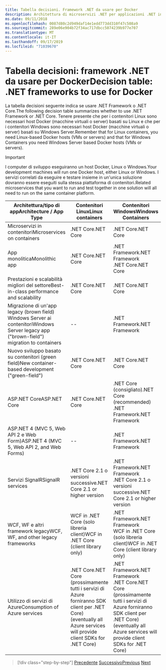 ```yaml
---
title: Tabella decisioni. Framework .NET da usare per Docker
description: Architettura di microservizi .NET per applicazioni .NET in contenitori | Tabella decisioni, framework .NET da usare per Docker
ms.date: 09/11/2018
ms.openlocfilehash: 0087d80c2d949daf14e1edd773dd310f47c508a9
ms.sourcegitcommit: 289e06e904b72f34ac717dbcc5074239b977e707
ms.translationtype: MT
ms.contentlocale: it-IT
ms.lasthandoff: 09/17/2019
ms.locfileid: "71039670"
---
```

# <a name="decision-table-net-frameworks-to-use-for-docker"></a><span data-ttu-id="27644-104">Tabella decisioni: framework .NET da usare per Docker</span><span class="sxs-lookup"><span data-stu-id="27644-104">Decision table: .NET frameworks to use for Docker</span></span>

<span data-ttu-id="27644-105">La tabella decisioni seguente indica se usare .NET Framework o .NET Core.</span><span class="sxs-lookup"><span data-stu-id="27644-105">The following decision table summarizes whether to use .NET Framework or .NET Core.</span></span> <span data-ttu-id="27644-106">Tenere presente che per i contenitori Linux sono necessari host Docker (macchine virtuali o server) basati su Linux e che per i contenitori Windows sono necessari host Docker (macchine virtuali o server) basati su Windows Server.</span><span class="sxs-lookup"><span data-stu-id="27644-106">Remember that for Linux containers, you need Linux-based Docker hosts (VMs or servers) and that for Windows Containers you need Windows Server based Docker hosts (VMs or servers).</span></span>

> [!IMPORTANT]
> <span data-ttu-id="27644-107">I computer di sviluppo eseguiranno un host Docker, Linux o Windows.</span><span class="sxs-lookup"><span data-stu-id="27644-107">Your development machines will run one Docker host, either Linux or Windows.</span></span> <span data-ttu-id="27644-108">I servizi correlati da eseguire e testare insieme in un'unica soluzione dovranno essere eseguiti sulla stessa piattaforma di contenitori.</span><span class="sxs-lookup"><span data-stu-id="27644-108">Related microservices that you want to run and test together in one solution will all need to run on the same container platform.</span></span>

| <span data-ttu-id="27644-109">Architettura/tipo di app</span><span class="sxs-lookup"><span data-stu-id="27644-109">Architecture / App Type</span></span> | <span data-ttu-id="27644-110">Contenitori Linux</span><span class="sxs-lookup"><span data-stu-id="27644-110">Linux containers</span></span> | <span data-ttu-id="27644-111">Contenitori Windows</span><span class="sxs-lookup"><span data-stu-id="27644-111">Windows Containers</span></span> |
|-------------------------|------------------|--------------------|
| <span data-ttu-id="27644-112">Microservizi in contenitori</span><span class="sxs-lookup"><span data-stu-id="27644-112">Microservices on containers</span></span> | <span data-ttu-id="27644-113">.NET Core</span><span class="sxs-lookup"><span data-stu-id="27644-113">.NET Core</span></span> | <span data-ttu-id="27644-114">.NET Core</span><span class="sxs-lookup"><span data-stu-id="27644-114">.NET Core</span></span> |
| <span data-ttu-id="27644-115">App monolitica</span><span class="sxs-lookup"><span data-stu-id="27644-115">Monolithic app</span></span> | <span data-ttu-id="27644-116">.NET Core</span><span class="sxs-lookup"><span data-stu-id="27644-116">.NET Core</span></span> | <span data-ttu-id="27644-117">.NET Framework</span><span class="sxs-lookup"><span data-stu-id="27644-117">.NET Framework</span></span> <br/> <span data-ttu-id="27644-118">.NET Core</span><span class="sxs-lookup"><span data-stu-id="27644-118">.NET Core</span></span> |
| <span data-ttu-id="27644-119">Prestazioni e scalabilità migliori del settore</span><span class="sxs-lookup"><span data-stu-id="27644-119">Best-in-class performance and scalability</span></span> | <span data-ttu-id="27644-120">.NET Core</span><span class="sxs-lookup"><span data-stu-id="27644-120">.NET Core</span></span> | <span data-ttu-id="27644-121">.NET Core</span><span class="sxs-lookup"><span data-stu-id="27644-121">.NET Core</span></span> |
| <span data-ttu-id="27644-122">Migrazione di un'app legacy (brown field) Windows Server ai contenitori</span><span class="sxs-lookup"><span data-stu-id="27644-122">Windows Server legacy app ("brown-field") migration to containers</span></span> | -- | <span data-ttu-id="27644-123">.NET Framework</span><span class="sxs-lookup"><span data-stu-id="27644-123">.NET Framework</span></span> |
| <span data-ttu-id="27644-124">Nuovo sviluppo basato su contenitori (green field)</span><span class="sxs-lookup"><span data-stu-id="27644-124">New container-based development ("green-field")</span></span> | <span data-ttu-id="27644-125">.NET Core</span><span class="sxs-lookup"><span data-stu-id="27644-125">.NET Core</span></span> | <span data-ttu-id="27644-126">.NET Core</span><span class="sxs-lookup"><span data-stu-id="27644-126">.NET Core</span></span> |
| <span data-ttu-id="27644-127">ASP.NET Core</span><span class="sxs-lookup"><span data-stu-id="27644-127">ASP.NET Core</span></span> | <span data-ttu-id="27644-128">.NET Core</span><span class="sxs-lookup"><span data-stu-id="27644-128">.NET Core</span></span> | <span data-ttu-id="27644-129">.NET Core (consigliato)</span><span class="sxs-lookup"><span data-stu-id="27644-129">.NET Core (recommended)</span></span> <br/> <span data-ttu-id="27644-130">.NET Framework</span><span class="sxs-lookup"><span data-stu-id="27644-130">.NET Framework</span></span> |
| <span data-ttu-id="27644-131">ASP.NET 4 (MVC 5, Web API 2 e Web Form)</span><span class="sxs-lookup"><span data-stu-id="27644-131">ASP.NET 4 (MVC 5, Web API 2, and Web Forms)</span></span> | -- | <span data-ttu-id="27644-132">.NET Framework</span><span class="sxs-lookup"><span data-stu-id="27644-132">.NET Framework</span></span> |
| <span data-ttu-id="27644-133">Servizi SignalR</span><span class="sxs-lookup"><span data-stu-id="27644-133">SignalR services</span></span> | <span data-ttu-id="27644-134">.NET Core 2.1 o versioni successive</span><span class="sxs-lookup"><span data-stu-id="27644-134">.NET Core 2.1 or higher version</span></span> | <span data-ttu-id="27644-135">.NET Framework</span><span class="sxs-lookup"><span data-stu-id="27644-135">.NET Framework</span></span> <br/> <span data-ttu-id="27644-136">.NET Core 2.1 o versioni successive</span><span class="sxs-lookup"><span data-stu-id="27644-136">.NET Core 2.1 or higher version</span></span> |
| <span data-ttu-id="27644-137">WCF, WF e altri framework legacy</span><span class="sxs-lookup"><span data-stu-id="27644-137">WCF, WF, and other legacy frameworks</span></span> | <span data-ttu-id="27644-138">WCF in .NET Core (solo libreria client)</span><span class="sxs-lookup"><span data-stu-id="27644-138">WCF in .NET Core (client library only)</span></span> | <span data-ttu-id="27644-139">.NET Framework</span><span class="sxs-lookup"><span data-stu-id="27644-139">.NET Framework</span></span> <br/> <span data-ttu-id="27644-140">WCF in .NET Core (solo libreria client)</span><span class="sxs-lookup"><span data-stu-id="27644-140">WCF in .NET Core (client library only)</span></span> |
| <span data-ttu-id="27644-141">Utilizzo di servizi di Azure</span><span class="sxs-lookup"><span data-stu-id="27644-141">Consumption of Azure services</span></span> | <span data-ttu-id="27644-142">.NET Core</span><span class="sxs-lookup"><span data-stu-id="27644-142">.NET Core</span></span> <br/> <span data-ttu-id="27644-143">(prossimamente tutti i servizi di Azure forniranno SDK client per .NET Core)</span><span class="sxs-lookup"><span data-stu-id="27644-143">(eventually all Azure services will provide client SDKs for .NET Core)</span></span> | <span data-ttu-id="27644-144">.NET Framework</span><span class="sxs-lookup"><span data-stu-id="27644-144">.NET Framework</span></span> <br/> <span data-ttu-id="27644-145">.NET Core</span><span class="sxs-lookup"><span data-stu-id="27644-145">.NET Core</span></span> <br/> <span data-ttu-id="27644-146">(prossimamente tutti i servizi di Azure forniranno SDK client per .NET Core)</span><span class="sxs-lookup"><span data-stu-id="27644-146">(eventually all Azure services will provide client SDKs for .NET Core)</span></span> |

>[!div class="step-by-step"]
><span data-ttu-id="27644-147">[Precedente](net-framework-container-scenarios.md)
>[Successivo](net-container-os-targets.md)</span><span class="sxs-lookup"><span data-stu-id="27644-147">[Previous](net-framework-container-scenarios.md)
[Next](net-container-os-targets.md)</span></span>
